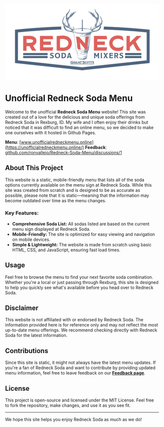 [![Redneck Soda Logo](images/redneck_logo.png)](https://www.greatscottsstores.com/locations/idaho/rexburg/39-s-2nd-w)

# Unofficial Redneck Soda Menu

Welcome to the unofficial **Redneck Soda Menu** website! This site was created out of a love for the delicious and unique soda offerings from Redneck Soda in Rexburg, ID. My wife and I often enjoy their drinks but noticed that it was difficult to find an online menu, so we decided to make one ourselves with it hosted in Github Pages.

**Menu**: [www.unofficialredneckmenu.online](https://unofficialredneckmenu.online/)
**Feedback**: [github.com/ronvallejo/Redneck-Soda-Menu/discussions/1](https://github.com/ronvallejo/Redneck-Soda-Menu/discussions/1)

## About This Project

This website is a static, mobile-friendly menu that lists all of the soda options currently available on the menu sign at Redneck Soda. While this site was created from scratch and is designed to be as accurate as possible, please note that it is static—meaning that the information may become outdated over time as the menu changes.

### Key Features:
- **Comprehensive Soda List:** All sodas listed are based on the current menu sign displayed at Redneck Soda.
- **Mobile-Friendly:** The site is optimized for easy viewing and navigation on mobile devices.
- **Simple & Lightweight:** The website is made from scratch using basic HTML, CSS, and JavaScript, ensuring fast load times.

## Usage

Feel free to browse the menu to find your next favorite soda combination. Whether you're a local or just passing through Rexburg, this site is designed to help you quickly see what's available before you head over to Redneck Soda.

## Disclaimer

This website is not affiliated with or endorsed by Redneck Soda. The information provided here is for reference only and may not reflect the most up-to-date menu offerings. We recommend checking directly with Redneck Soda for the latest information.

## Contributions

Since this site is static, it might not always have the latest menu updates. If you're a fan of Redneck Soda and want to contribute by providing updated menu information, feel free to leave feedback on our **[Feedback page](https://github.com/ronvallejo/Redneck-Soda-Menu/discussions/1)**.

## License

This project is open-source and licensed under the MIT License. Feel free to fork the repository, make changes, and use it as you see fit.

---

We hope this site helps you enjoy Redneck Soda as much as we do!
